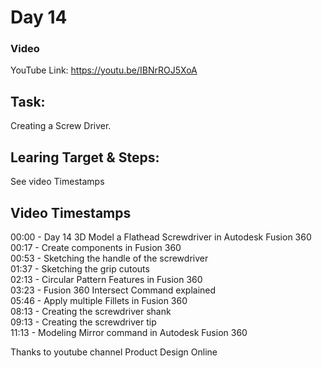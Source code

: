 # Day 14
### Video
YouTube Link: https://youtu.be/IBNrROJ5XoA

## Task:
Creating a Screw Driver.

## Learing Target & Steps:
See video Timestamps

## Video Timestamps
00:00 - Day 14 3D Model a Flathead Screwdriver in Autodesk Fusion 360</br>
00:17 - Create components in Fusion 360</br>
00:53 - Sketching the handle of the screwdriver</br>
01:37 - Sketching the grip cutouts</br>
02:13 - Circular Pattern Features in Fusion 360</br>
03:23 - Fusion 360 Intersect Command explained</br>
05:46 - Apply multiple Fillets in Fusion 360</br>
08:13 - Creating the screwdriver shank</br>
09:13 - Creating the screwdriver tip</br>
11:13 - Modeling Mirror command in Autodesk Fusion 360</br>

Thanks to youtube channel Product Design Online
